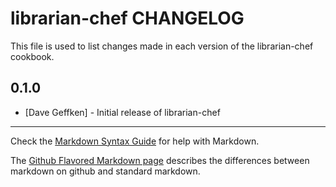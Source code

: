 librarian-chef CHANGELOG
========================

This file is used to list changes made in each version of the librarian-chef cookbook.

0.1.0
-----
- [Dave Geffken] - Initial release of librarian-chef

- - -
Check the [Markdown Syntax Guide](http://daringfireball.net/projects/markdown/syntax) for help with Markdown.

The [Github Flavored Markdown page](http://github.github.com/github-flavored-markdown/) describes the differences between markdown on github and standard markdown.
